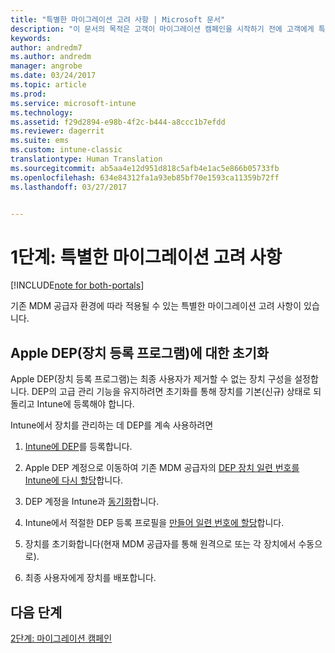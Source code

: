 ```yaml
---
title: "특별한 마이그레이션 고려 사항 | Microsoft 문서"
description: "이 문서의 목적은 고객이 마이그레이션 캠페인을 시작하기 전에 고객에게 특별한 마이그레이션 고려 사항을 제공하는 것입니다."
keywords: 
author: andredm7
ms.author: andredm
manager: angrobe
ms.date: 03/24/2017
ms.topic: article
ms.prod: 
ms.service: microsoft-intune
ms.technology: 
ms.assetid: f29d2894-e98b-4f2c-b444-a8ccc1b7efdd
ms.reviewer: dagerrit
ms.suite: ems
ms.custom: intune-classic
translationtype: Human Translation
ms.sourcegitcommit: ab5aa4e12d951d818c5afb4e1ac5e866b05733fb
ms.openlocfilehash: 634e84312fa1a93eb85bf70e1593ca11359b72ff
ms.lasthandoff: 03/27/2017


---
```


# <a name="phase-1-special-migration-considerations"></a>1단계: 특별한 마이그레이션 고려 사항

[!INCLUDE[note for both-portals](../includes/note-for-both-portals.md)]

기존 MDM 공급자 환경에 따라 적용될 수 있는 특별한 마이그레이션 고려 사항이 있습니다.

## <a name="factory-reset-for-apples-device-enrollment-program-dep"></a>Apple DEP(장치 등록 프로그램)에 대한 초기화

Apple DEP(장치 등록 프로그램)는 최종 사용자가 제거할 수 없는 장치 구성을 설정합니다. DEP의 고급 관리 기능을 유지하려면 초기화를 통해 장치를 기본(신규) 상태로 되돌리고 Intune에 등록해야 합니다.

Intune에서 장치를 관리하는 데 DEP를 계속 사용하려면

1.  [Intune에 DEP](https://docs.microsoft.com/intune/deploy-use/ios-device-enrollment-program-in-microsoft-intune)를 등록합니다.

2.  Apple DEP 계정으로 이동하여 기존 MDM 공급자의 [DEP 장치 일련 번호를 Intune에 다시 할당](https://help.apple.com/deployment/business/#/tesf9562af26)합니다.

3.  DEP 계정을 Intune과 [동기화](https://docs.microsoft.com/intune/deploy-use/ios-device-enrollment-program-in-microsoft-intune)합니다.

4.  Intune에서 적절한 DEP 등록 프로필을 [만들어 일련 번호에 할당](https://docs.microsoft.com/intune/deploy-use/ios-device-enrollment-program-in-microsoft-intune)합니다.

5.  장치를 초기화합니다(현재 MDM 공급자를 통해 원격으로 또는 각 장치에서 수동으로).

6.  최종 사용자에게 장치를 배포합니다.

## <a name="next-steps"></a>다음 단계 

[2단계: 마이그레이션 캠페인](https://docs.microsoft.com/intune/plan-design/migration-phase2-migration-campaign)

